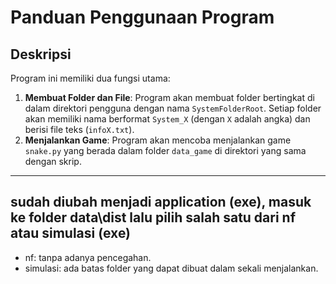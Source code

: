 
# Panduan Penggunaan Program

## Deskripsi
Program ini memiliki dua fungsi utama:
1. **Membuat Folder dan File**: Program akan membuat folder bertingkat di dalam direktori pengguna dengan nama `SystemFolderRoot`. Setiap folder akan memiliki nama berformat `System_X` (dengan `X` adalah angka) dan berisi file teks (`infoX.txt`).
2. **Menjalankan Game**: Program akan mencoba menjalankan game `snake.py` yang berada dalam folder `data_game` di direktori yang sama dengan skrip.

---
## sudah diubah menjadi application (exe), masuk ke folder data\dist lalu pilih salah satu dari nf atau simulasi (exe) 
- nf: tanpa adanya pencegahan.
- simulasi: ada batas folder yang dapat dibuat dalam sekali menjalankan.
